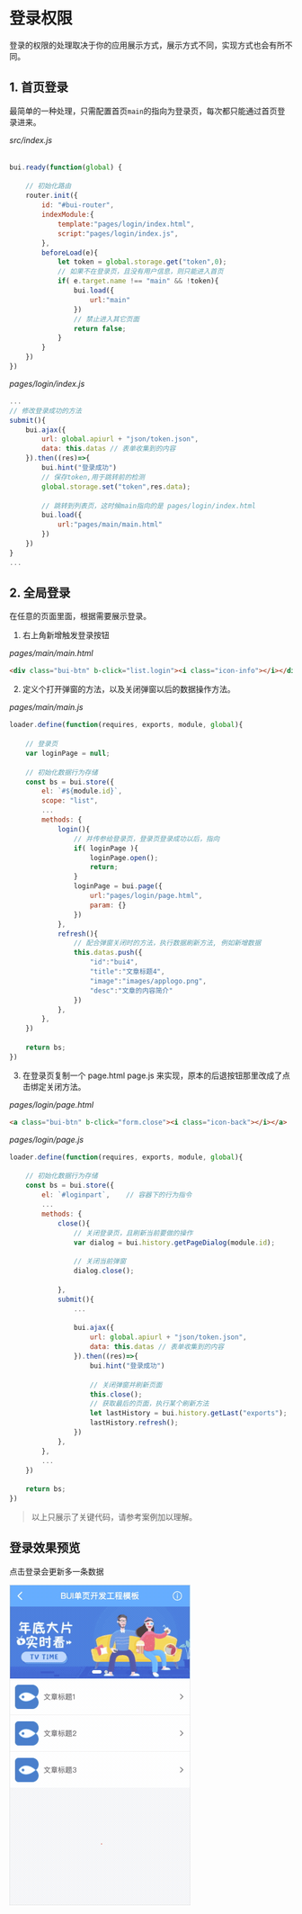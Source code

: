 # 登录权限

登录的权限的处理取决于你的应用展示方式，展示方式不同，实现方式也会有所不同。

## 1. 首页登录

最简单的一种处理，只需配置首页`main`的指向为登录页，每次都只能通过首页登录进来。

*src/index.js*

```js

bui.ready(function(global) {
    
    // 初始化路由
    router.init({
        id: "#bui-router",
        indexModule:{
            template:"pages/login/index.html",
            script:"pages/login/index.js",
        },
        beforeLoad(e){
            let token = global.storage.get("token",0);
            // 如果不在登录页，且没有用户信息，则只能进入首页
            if( e.target.name !== "main" && !token){
                bui.load({
                    url:"main"
                })
                // 禁止进入其它页面
                return false;
            }
        }
    })
})
```

*pages/login/index.js*

```js
...
// 修改登录成功的方法
submit(){
    bui.ajax({
        url: global.apiurl + "json/token.json",
        data: this.datas // 表单收集到的内容
    }).then((res)=>{
        bui.hint("登录成功")
        // 保存token,用于跳转前的检测
        global.storage.set("token",res.data);

        // 跳转到列表页，这时候main指向的是 pages/login/index.html
        bui.load({
            url:"pages/main/main.html"
        })
    })
}
...
```

## 2. 全局登录

在任意的页面里面，根据需要展示登录。

1. 右上角新增触发登录按钮

*pages/main/main.html*

```html
<div class="bui-btn" b-click="list.login"><i class="icon-info"></i></div>
```

2. 定义个打开弹窗的方法，以及关闭弹窗以后的数据操作方法。

*pages/main/main.js*

```js
loader.define(function(requires, exports, module, global){

    // 登录页
    var loginPage = null;
    
    // 初始化数据行为存储
    const bs = bui.store({
        el: `#${module.id}`,
        scope: "list",
        ...
        methods: {
            login(){
                // 并传参给登录页，登录页登录成功以后，指向
                if( loginPage ){
                    loginPage.open();
                    return;
                }
                loginPage = bui.page({
                    url:"pages/login/page.html",
                    param: {}
                })                
            },
            refresh(){
                // 配合弹窗关闭时的方法，执行数据刷新方法, 例如新增数据
                this.datas.push({
                    "id":"bui4",
                    "title":"文章标题4",
                    "image":"images/applogo.png",
                    "desc":"文章的内容简介"
                })
            },
        },
    })

    return bs;
})
```

3. 在登录页复制一个 page.html page.js 来实现，原本的后退按钮那里改成了点击绑定关闭方法。

*pages/login/page.html*

```html
<a class="bui-btn" b-click="form.close"><i class="icon-back"></i></a>
```

*pages/login/page.js*

```js
loader.define(function(requires, exports, module, global){

    // 初始化数据行为存储
    const bs = bui.store({
        el: `#loginpart`,    // 容器下的行为指令
        ...
        methods: {
            close(){
                // 关闭登录页，且刷新当前要做的操作
                var dialog = bui.history.getPageDialog(module.id);

                // 关闭当前弹窗
                dialog.close();
                
            },
            submit(){
                ...

                bui.ajax({
                    url: global.apiurl + "json/token.json",
                    data: this.datas // 表单收集到的内容
                }).then((res)=>{
                    bui.hint("登录成功")

                    // 关闭弹窗并刷新页面
                    this.close();
                    // 获取最后的页面，执行某个刷新方法
                    let lastHistory = bui.history.getLast("exports");
                    lastHistory.refresh();
                })
            },
        },
        ...
    })

    return bs;
})

```

> 以上只展示了关键代码，请参考案例加以理解。

## 登录效果预览

点击登录会更新多一条数据

![登录预览](../static/images/gif/login.gif)
